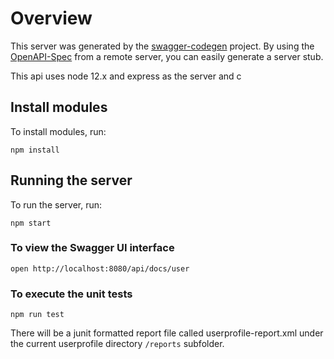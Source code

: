 # Overview

This server was generated by the [swagger-codegen](https://github.com/swagger-api/swagger-codegen) project. By using the [OpenAPI-Spec](https://github.com/OAI/OpenAPI-Specification) from a remote server, you can easily generate a server stub.

This api uses node 12.x and express as the server and c

## Install modules

To install modules, run:

```shell
npm install
```

## Running the server

To run the server, run:

```shell
npm start
```

### To view the Swagger UI interface

```shell
open http://localhost:8080/api/docs/user
```

### To execute the unit tests

```shell
npm run test
```

There will be a junit formatted report file called userprofile-report.xml under the current userprofile directory `/reports` subfolder.
